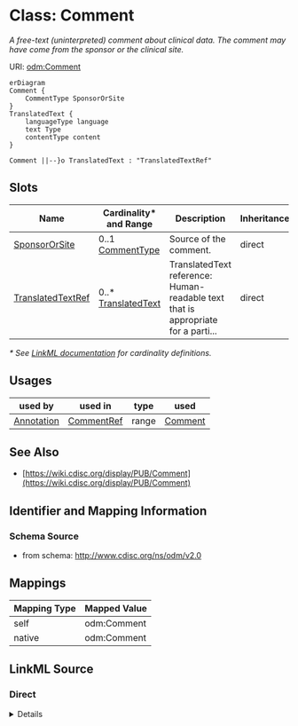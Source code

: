 # Class: Comment

_A free-text (uninterpreted) comment about clinical data. The comment may have come from the sponsor or the clinical site._




URI: [odm:Comment](http://www.cdisc.org/ns/odm/v2.0/Comment)


```mermaid
erDiagram
Comment {
    CommentType SponsorOrSite  
}
TranslatedText {
    languageType language  
    text Type  
    contentType content  
}

Comment ||--}o TranslatedText : "TranslatedTextRef"

```



<!-- no inheritance hierarchy -->


## Slots

| Name | Cardinality* and Range | Description | Inheritance |
| ---  | --- | --- | --- |
| [SponsorOrSite](SponsorOrSite.md) | 0..1 <br/> [CommentType](CommentType.md) | Source of the comment. | direct |
| [TranslatedTextRef](TranslatedTextRef.md) | 0..* <br/> [TranslatedText](TranslatedText.md) | TranslatedText reference: Human-readable text that is appropriate for a parti... | direct |

_* See [LinkML documentation](https://linkml.io/linkml/schemas/slots.html#slot-cardinality) for cardinality definitions._




## Usages

| used by | used in | type | used |
| ---  | --- | --- | --- |
| [Annotation](Annotation.md) | [CommentRef](CommentRef.md) | range | [Comment](Comment.md) |






## See Also

* [https://wiki.cdisc.org/display/PUB/Comment](https://wiki.cdisc.org/display/PUB/Comment)

## Identifier and Mapping Information







### Schema Source


* from schema: http://www.cdisc.org/ns/odm/v2.0





## Mappings

| Mapping Type | Mapped Value |
| ---  | ---  |
| self | odm:Comment |
| native | odm:Comment |





## LinkML Source

<!-- TODO: investigate https://stackoverflow.com/questions/37606292/how-to-create-tabbed-code-blocks-in-mkdocs-or-sphinx -->

### Direct

<details>
```yaml
name: Comment
description: A free-text (uninterpreted) comment about clinical data. The comment
  may have come from the sponsor or the clinical site.
from_schema: http://www.cdisc.org/ns/odm/v2.0
see_also:
- https://wiki.cdisc.org/display/PUB/Comment
rank: 1000
slots:
- SponsorOrSite
- TranslatedTextRef
slot_usage:
  SponsorOrSite:
    name: SponsorOrSite
    description: Source of the comment.
    comments:
    - 'Optional

      enum values: (Sponsor | Site)'
    domain_of:
    - Comment
    range: CommentType
  TranslatedTextRef:
    name: TranslatedTextRef
    multivalued: true
    domain_of:
    - Description
    - Question
    - Definition
    - Prompt
    - CRFCompletionInstructions
    - ImplementationNotes
    - CDISCNotes
    - ErrorMessage
    - Decode
    - Comment
    range: TranslatedText
    inlined: true
    inlined_as_list: true
class_uri: odm:Comment

```
</details>

### Induced

<details>
```yaml
name: Comment
description: A free-text (uninterpreted) comment about clinical data. The comment
  may have come from the sponsor or the clinical site.
from_schema: http://www.cdisc.org/ns/odm/v2.0
see_also:
- https://wiki.cdisc.org/display/PUB/Comment
rank: 1000
slot_usage:
  SponsorOrSite:
    name: SponsorOrSite
    description: Source of the comment.
    comments:
    - 'Optional

      enum values: (Sponsor | Site)'
    domain_of:
    - Comment
    range: CommentType
  TranslatedTextRef:
    name: TranslatedTextRef
    multivalued: true
    domain_of:
    - Description
    - Question
    - Definition
    - Prompt
    - CRFCompletionInstructions
    - ImplementationNotes
    - CDISCNotes
    - ErrorMessage
    - Decode
    - Comment
    range: TranslatedText
    inlined: true
    inlined_as_list: true
attributes:
  SponsorOrSite:
    name: SponsorOrSite
    description: Source of the comment.
    comments:
    - 'Optional

      enum values: (Sponsor | Site)'
    from_schema: http://www.cdisc.org/ns/odm/v2.0
    rank: 1000
    alias: SponsorOrSite
    owner: Comment
    domain_of:
    - Comment
    range: CommentType
  TranslatedTextRef:
    name: TranslatedTextRef
    description: 'TranslatedText reference: Human-readable text that is appropriate
      for a particular language. TranslatedText elements typically occur in a series,
      presenting a set of alternative textual renditions for different languages and
      types.'
    from_schema: http://www.cdisc.org/ns/odm/v2.0
    rank: 1000
    multivalued: true
    identifier: false
    alias: TranslatedTextRef
    owner: Comment
    domain_of:
    - Description
    - Question
    - Definition
    - Prompt
    - CRFCompletionInstructions
    - ImplementationNotes
    - CDISCNotes
    - ErrorMessage
    - Decode
    - Comment
    range: TranslatedText
    inlined: true
    inlined_as_list: true
class_uri: odm:Comment

```
</details>